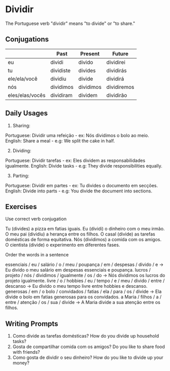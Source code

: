 # Dividir

The Portuguese verb "dividir" means "to divide" or "to share."

## Conjugations

|                 | Past      | Present   | Future      |
| --------------- | --------- | --------- | ----------- |
| eu              | dividi    | divido    | dividirei   |
| tu              | dividiste | divides   | dividirás   |
| ele/ela/você    | dividiu   | divide    | dividirá    |
| nós             | dividimos | dividimos | dividiremos |
| eles/elas/vocês | dividiram | dividem   | dividirão   |

## Daily Usages

1. Sharing:

Portuguese: Dividir uma refeição - ex: Nós dividimos o bolo ao meio.
English: Share a meal - e.g: We split the cake in half.

2. Dividing:

Portuguese: Dividir tarefas - ex: Eles dividem as responsabilidades igualmente.
English: Divide tasks - e.g: They divide responsibilities equally.

3. Parting:

Portuguese: Dividir em partes - ex: Tu divides o documento em secções.
English: Divide into parts - e.g: You divide the document into sections.

## Exercises

Use correct verb conjugation

Tu (divides) a pizza em fatias iguais.
Eu (dividi) o dinheiro com o meu irmão.
O meu pai (dividiu) a herança entre os filhos.
O casal (divide) as tarefas domésticas de forma equitativa.
Nós (dividimos) a comida com os amigos.
O cientista (divide) o experimento em diferentes fases.

Order the words in a sentence

essenciais / eu / salário / o / meu / poupança / em / despesas / divido / e -> Eu divido o meu salário em despesas essenciais e poupança.
lucros / projeto / nós / dividimos / igualmente / os / do -> Nós dividimos os lucros do projeto igualmente.
livre / o / hobbies / eu / tempo / e / meu / divido / entre / descanso -> Eu divido o meu tempo livre entre hobbies e descanso.
generosas / em / o bolo / convidados / fatias / ela / para / os / divide -> Ela divide o bolo em fatias generosas para os convidados.
a Maria / filhos / a / entre / atenção / os / sua / divide -> A Maria divide a sua atenção entre os filhos.

## Writing Prompts

1. Como divide as tarefas domésticas? How do you divide up household tasks?
2. Gosta de compartilhar comida com os amigos? Do you like to share food with friends?
3. Como gosta de dividir o seu dinheiro? How do you like to divide up your money?
